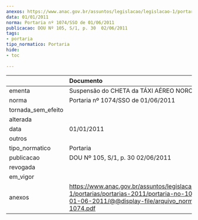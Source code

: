 ```yaml
---
anexos: https://www.anac.gov.br/assuntos/legislacao/legislacao-1/portarias/portarias-2011/portaria-no-1074-sso-de-01-06-2011/@@display-file/arquivo_norma/PA2011-1074.pdf
data: 01/01/2011
norma: Portaria nº 1074/SSO de 01/06/2011
publicacao: DOU Nº 105, S/1, p. 30  02/06/2011
tags:
- portaria
tipo_normatico: Portaria
hide: 
- toc 
 
---
```


|                    | Documento                                                                                                                                                         |
|:-------------------|:------------------------------------------------------------------------------------------------------------------------------------------------------------------|
| ementa             | Suspensão do CHETA da TÁXI AÉREO NOROESTE LTDA                                                                                                                    |
| norma              | Portaria nº 1074/SSO de 01/06/2011                                                                                                                                |
| tornada_sem_efeito |                                                                                                                                                                   |
| alterada           |                                                                                                                                                                   |
| data               | 01/01/2011                                                                                                                                                        |
| outros             |                                                                                                                                                                   |
| tipo_normatico     | Portaria                                                                                                                                                          |
| publicacao         | DOU Nº 105, S/1, p. 30  02/06/2011                                                                                                                                |
| revogada           |                                                                                                                                                                   |
| em_vigor           |                                                                                                                                                                   |
| anexos             | https://www.anac.gov.br/assuntos/legislacao/legislacao-1/portarias/portarias-2011/portaria-no-1074-sso-de-01-06-2011/@@display-file/arquivo_norma/PA2011-1074.pdf |